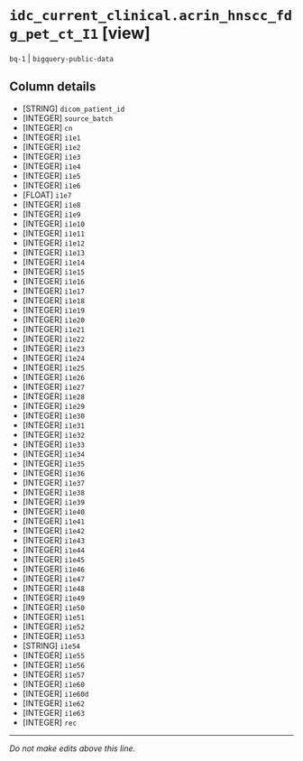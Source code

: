 # `idc_current_clinical.acrin_hnscc_fdg_pet_ct_I1` [view]
`bq-1` | `bigquery-public-data`

## Column details
* [STRING]    `dicom_patient_id`
* [INTEGER]   `source_batch`
* [INTEGER]   `cn`
* [INTEGER]   `i1e1`
* [INTEGER]   `i1e2`
* [INTEGER]   `i1e3`
* [INTEGER]   `i1e4`
* [INTEGER]   `i1e5`
* [INTEGER]   `i1e6`
* [FLOAT]     `i1e7`
* [INTEGER]   `i1e8`
* [INTEGER]   `i1e9`
* [INTEGER]   `i1e10`
* [INTEGER]   `i1e11`
* [INTEGER]   `i1e12`
* [INTEGER]   `i1e13`
* [INTEGER]   `i1e14`
* [INTEGER]   `i1e15`
* [INTEGER]   `i1e16`
* [INTEGER]   `i1e17`
* [INTEGER]   `i1e18`
* [INTEGER]   `i1e19`
* [INTEGER]   `i1e20`
* [INTEGER]   `i1e21`
* [INTEGER]   `i1e22`
* [INTEGER]   `i1e23`
* [INTEGER]   `i1e24`
* [INTEGER]   `i1e25`
* [INTEGER]   `i1e26`
* [INTEGER]   `i1e27`
* [INTEGER]   `i1e28`
* [INTEGER]   `i1e29`
* [INTEGER]   `i1e30`
* [INTEGER]   `i1e31`
* [INTEGER]   `i1e32`
* [INTEGER]   `i1e33`
* [INTEGER]   `i1e34`
* [INTEGER]   `i1e35`
* [INTEGER]   `i1e36`
* [INTEGER]   `i1e37`
* [INTEGER]   `i1e38`
* [INTEGER]   `i1e39`
* [INTEGER]   `i1e40`
* [INTEGER]   `i1e41`
* [INTEGER]   `i1e42`
* [INTEGER]   `i1e43`
* [INTEGER]   `i1e44`
* [INTEGER]   `i1e45`
* [INTEGER]   `i1e46`
* [INTEGER]   `i1e47`
* [INTEGER]   `i1e48`
* [INTEGER]   `i1e49`
* [INTEGER]   `i1e50`
* [INTEGER]   `i1e51`
* [INTEGER]   `i1e52`
* [INTEGER]   `i1e53`
* [STRING]    `i1e54`
* [INTEGER]   `i1e55`
* [INTEGER]   `i1e56`
* [INTEGER]   `i1e57`
* [INTEGER]   `i1e60`
* [INTEGER]   `i1e60d`
* [INTEGER]   `i1e62`
* [INTEGER]   `i1e63`
* [INTEGER]   `rec`

-------------------------------------------------------------------------------
*Do not make edits above this line.*
